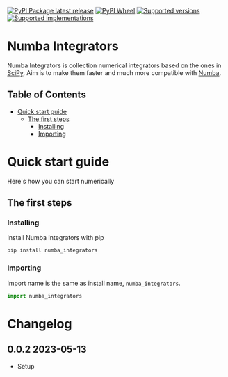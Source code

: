 [![PyPI Package latest release](https://img.shields.io/pypi/v/numba_integrators.svg)][1]
[![PyPI Wheel](https://img.shields.io/pypi/wheel/numba_integrators.svg)][1]
[![Supported versions](https://img.shields.io/pypi/pyversions/numba_integrators.svg)][1]
[![Supported implementations](https://img.shields.io/pypi/implementation/numba_integrators.svg)][1]

# Numba Integrators <!-- omit in toc -->

Numba Integrators is collection numerical integrators based on the ones in [SciPy][2]. Aim is to make them faster and much more compatible with [Numba][3].

## Table of Contents <!-- omit in toc -->

- [Quick start guide](#quick-start-guide)
    - [The first steps](#the-first-steps)
        - [Installing](#installing)
        - [Importing](#importing)

# Quick start guide

Here's how you can start numerically

## The first steps

### Installing

Install Numba Integrators with pip

```
pip install numba_integrators
```

### Importing

Import name is the same as install name, `numba_integrators`.

```python
import numba_integrators
```

# Changelog <!-- omit in toc -->

## 0.0.2 2023-05-13 <!-- omit in toc -->

- Setup

[1]: <https://pypi.org/project/numba_integrators> "Project PyPI page"
[2]: <https://scipy.org/> "SciPy organisation homepage"
[3]: <https://numba.pydata.org> "Numba organisation homepage"
